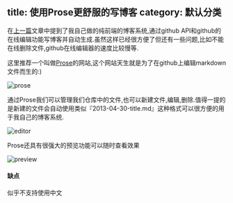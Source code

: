 title: 使用Prose更舒服的写博客
category: 默认分类
---

在[上一篇](#!/post/new-blog-system)文章中提到了我自己做的纯前端的博客系统,通过github API和github的在线编辑功能写博客并自动生成.虽然这样已经很方便了但还有一些问题,比如不能在线删除文件,github在线编辑器的速度比较慢等.

这里推荐一个叫做[Prose](http://prose.io)的网站,这个网站天生就是为了在github上编辑markdown文件而生的:)

<!--more-->

![prose](https://www.diigo.com/item/p/poebsbqzbpdbosocqzbabprcae/47c3fbad1b98a4c1a33937cff716dddb)

通过Prose我们可以管理我们仓库中的文件,也可以新建文件,编辑,删除.值得一提的是新建的文件会自动使用类似『2013-04-30-title.md』这种格式可以很方便的用于我自己的博客系统.

![editor](https://www.diigo.com/item/p/poebsbqzbpdbosssazbabprceo/196c1365629e6dc66ce0e9b77fd936ad)

Prose还具有很强大的预览功能可以随时查看效果

![preview](https://www.diigo.com/item/p/poebsbqzbpdbpabqdzbabprcoe/87e9821ab06de98349defe9fcd1dd061)

#### 缺点
似乎不支持使用中文